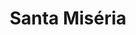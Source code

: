---
ref: sol-010-0069
title: "Santa Miséria"
author_name: ["unknown author"]
publisher: ["Editorial Inquérito"]
year: "y1940"
origin: ["Portugal"]
formats: ["book-cover"]
disciplines: [graphic-design]
tags:
layout: artifact
status: ["scan"]
published: false
int_published: false
image_count:
date_added: 2023-06-16
batch:
---